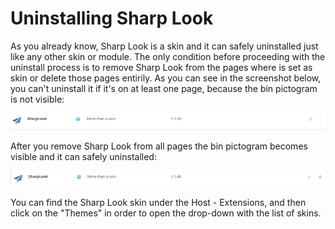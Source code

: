 # Uninstalling Sharp Look

As you already know, Sharp Look is a skin and it can safely uninstalled just like any other skin or module. The only condition before proceeding with the uninstall process is to remove Sharp Look from the pages where is set as skin or delete those pages entirily. As you can see in the screenshot below, you can't uninstall it if it's on at least one page, because the bin pictogram is not visible:

![](2016-06-02_1616.png)

After you remove Sharp Look from all pages the bin pictogram becomes visible and it can safely uninstalled:

![](2016-06-02_1618.png)

You can find the Sharp Look skin under the Host - Extensions, and then click on the "Themes" in order to open the drop-down with the list of skins.